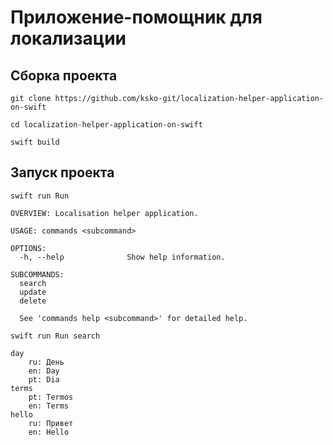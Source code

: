 # Приложение-помощник для локализации

## Сборка проекта
```
git clone https://github.com/ksko-git/localization-helper-application-on-swift
```
```
cd localization-helper-application-on-swift
```
```
swift build
```
## Запуск проекта
```
swift run Run
```
```
OVERVIEW: Localisation helper application.

USAGE: commands <subcommand>

OPTIONS:
  -h, --help              Show help information.

SUBCOMMANDS:
  search
  update
  delete

  See 'commands help <subcommand>' for detailed help.
```
```
swift run Run search
```
```
day
    ru: День
    en: Day
    pt: Dia
terms
    pt: Termos
    en: Terms
hello
    ru: Привет
    en: Hello
```
